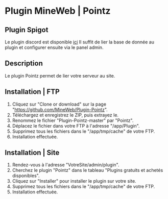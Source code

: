 # Plugin MineWeb | Pointz


## Plugin Spigot

Le plugin discord est disponible [ici](https://www.spigotmc.org/resources/pointz-mineweb-cms.62187/)
Il suffit de lier la base de donnée au plugin et configurer ensuite via le panel admin.

## Description
Le plugin Pointz permet de lier votre serveur au site.

## Installation | FTP
1. Cliquez sur "Clone or download" sur la page "https://github.com/MineWeb/Plugin-Pointz".
2. Téléchargez et enregistrez le ZIP, puis extrayez le.
3. Renommez le fichier "Plugin-Pointz-master" par "Pointz".
4. Déplacez le fichier dans votre FTP à l'adresse "/app/Plugin".
5. Supprimez tous les fichiers dans le "/app/tmp/cache" de votre FTP.
6. Installation effectuée.

## Installation | Site
1. Rendez-vous à l'adresse "VotreSite/admin/plugin".
2. Cherchez le plugin "Pointz" dans le tableau "Plugins gratuits et achetés disponibles".
3. Cliquez sur "Installer" pour installer le plugin sur votre site.
4. Supprimez tous les fichiers dans le "/app/tmp/cache" de votre FTP.
5. Installation effectuée.
